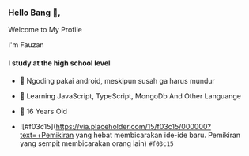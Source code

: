 <div align="cente">
<h3>Hello Bang  👋,</h3>
<p>Welcome to My Profile</p>
<p> I'm Fauzan </p>
</div>


#### I study at the high school level
- 🔭 Ngoding pakai android, meskipun susah ga harus mundur
- 🌱 Learning JavaScript, TypeScript, MongoDb And Other Languange
- 👯 16 Years Old


- ![#f03c15](https://via.placeholder.com/15/f03c15/000000?text=+Pemikiran yang hebat membicarakan ide-ide baru. Pemikiran yang sempit membicarakan orang lain) `#f03c15`

